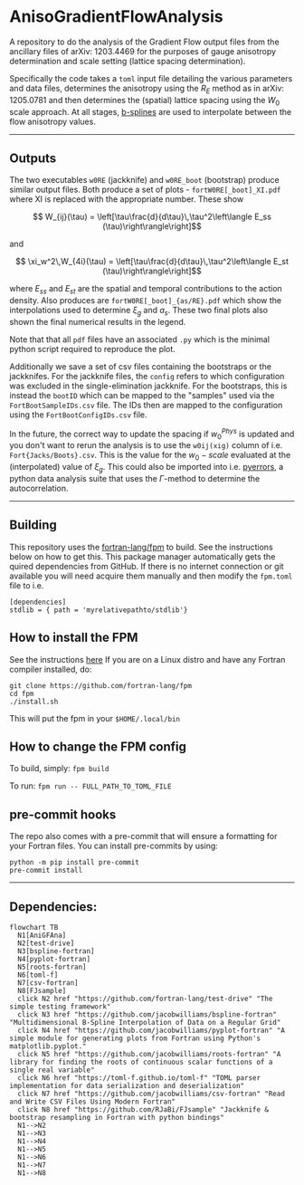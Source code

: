 # AnisoGradientFlowAnalysis
A repository to do the analysis of the Gradient Flow output files from the ancillary files of arXiv: 1203.4469 for the purposes of gauge anisotropy determination and scale setting (lattice spacing determination).

Specifically the code takes a `toml` input file detailing the various parameters and data files, determines the anisotropy using the $R_E$ method as in arXiv: 1205.0781 and then determines the (spatial) lattice spacing using the $W_0$ scale approach. At all stages, [b-splines](https://github.com/jacobwilliams/bspline-fortran) are used to interpolate between the flow anisotropy values.


---
## Outputs

The two executables `w0RE` (jackknife) and `w0RE_boot` (bootstrap) produce similar output files. Both produce a set of plots - `fortW0RE[_boot]_XI.pdf` where XI is replaced with the appropriate number. These show

$$ W_{ij}(\tau) = \left[\tau\frac{d}{d\tau}\,\tau^2\left\langle E_ss (\tau)\right\rangle\right]$$

and

$$ \xi_w^2\,W_{4i}(\tau) = \left[\tau\frac{d}{d\tau}\,\tau^2\left\langle E_st (\tau)\right\rangle\right]$$


where $E_{ss}$ and $E_{st}$ are the spatial and temporal contributions to the action density. Also produces are `fortW0RE[_boot]_{as/RE}.pdf` which show the interpolations used to determine $\xi_g$ and $a_s$. These two final plots also shown the final numerical results in the legend.

Note that that all `pdf` files have an associated `.py` which is the minimal python script required to reproduce the plot.

Additionally we save a set of csv files containing the bootstraps or the jackknifes. For the jackknife files, the `config` refers to which configuration was excluded in the single-elimination jackknife. For the bootstraps, this is instead the `bootID` which can be mapped to the "samples" used via the `FortBootSampleIDs.csv` file. The IDs then are mapped to the configuration using the `FortBootConfigIDs.csv` file.


In the future, the correct way to update the spacing if $w_0^{Phys}$ is updated and you don't want to rerun the analysis is to use the `w0ij(xig)` column of i.e. `Fort{Jacks/Boots}.csv`. This is the value for the $w_0-scale$ evaluated at the (interpolated) value of $\xi_g$. This could also be imported into i.e. [pyerrors](https://github.com/fjosw/pyerrors), a python data analysis suite that uses the $\Gamma$-method to determine the autocorrelation.

---
## Building
This repository uses the [fortran-lang/fpm](https://github.com/fortran-lang/fpm) to build. See the instructions below on how to get this. This package manager automatically gets the quired dependencies from GitHub. If there is no internet connection or git available you will need acquire them manually and then modify the `fpm.toml` file to i.e.
```
[dependencies]
stdlib = { path = 'myrelativepathto/stdlib'}
```


## How to install the FPM

See the instructions [here](https://fpm.fortran-lang.org/install/index.html)
If you are on a Linux distro and have any Fortran compiler installed, do:
```
git clone https://github.com/fortran-lang/fpm
cd fpm
./install.sh
```

This will put the fpm in your `$HOME/.local/bin`

## How to change the FPM config

To build, simply: `fpm build`


To run: `fpm run -- FULL_PATH_TO_TOML_FILE`

## pre-commit hooks

The repo also comes with a pre-commit that will ensure a formatting for your Fortran files. You can install pre-commits by using:

```
python -m pip install pre-commit
pre-commit install
```

--- 
## Dependencies:
```mermaid
flowchart TB
  N1[AniGFAna]
  N2[test-drive]
  N3[bspline-fortran]
  N4[pyplot-fortran]
  N5[roots-fortran]
  N6[toml-f]
  N7[csv-fortran]
  N8[FJsample]
  click N2 href "https://github.com/fortran-lang/test-drive" "The simple testing framework"
  click N3 href "https://github.com/jacobwilliams/bspline-fortran" "Multidimensional B-Spline Interpolation of Data on a Regular Grid"
  click N4 href "https://github.com/jacobwilliams/pyplot-fortran" "A simple module for generating plots from Fortran using Python's matplotlib.pyplot."
  click N5 href "https://github.com/jacobwilliams/roots-fortran" "A library for finding the roots of continuous scalar functions of a single real variable"
  click N6 href "https://toml-f.github.io/toml-f" "TOML parser implementation for data serialization and deserialization"
  click N7 href "https://github.com/jacobwilliams/csv-fortran" "Read and Write CSV Files Using Modern Fortran"
  click N8 href "https://github.com/RJaBi/FJsample" "Jackknife & bootstrap resampling in Fortran with python bindings"
  N1-->N2
  N1-->N3
  N1-->N4
  N1-->N5
  N1-->N6
  N1-->N7
  N1-->N8
```


